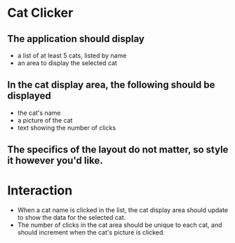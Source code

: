 # Cat Clicker

## The application should display
- a list of at least 5 cats, listed by name
- an area to display the selected cat

## In the cat display area, the following should be displayed
- the cat's name
- a picture of the cat
- text showing the number of clicks

## The specifics of the layout do not matter, so style it however you'd like.
# Interaction
- When a cat name is clicked in the list, the cat display area should update to show the data for the selected cat.
- The number of clicks in the cat area should be unique to each cat, and should increment when the cat's picture is clicked.
